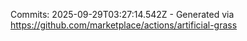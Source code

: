 Commits: 2025-09-29T03:27:14.542Z - Generated via https://github.com/marketplace/actions/artificial-grass
<br>
